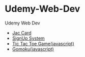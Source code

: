 # Udemy-Web-Dev

Udemy Web Dev

- [Jac Card](https://allenyzh.github.io/Udemy-Web-Dev/section4-29/JAC-card/)
- [SignUp System](https://allenyzh.github.io/Udemy-Web-Dev/section4-29/Sign-up-system/)
- [Tic Tac Toe Game(javascript)](https://allenyzh.github.io/Udemy-Web-Dev/Tic-Tac-Toe/)
- [Gomoku(javascript)](https://allenyzh.github.io/Udemy-Web-Dev/Gomoku/)
